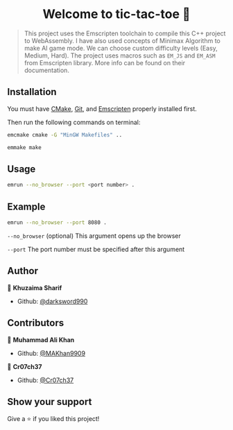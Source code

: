 <h1 align="center">Welcome to tic-tac-toe 👋</h1>

> This project uses the Emscripten toolchain to compile this C++ project to WebAssembly. I have also used concepts of Minimax Algorithm to make AI game mode. We can choose custom difficulty levels (Easy, Medium, Hard). The project uses macros such as `EM_JS` and `EM_ASM` from Emscripten library. More info can be found on their documentation.

## Installation

You must have [CMake](https://cmake.org/download/), [Git](https://git-scm.com), and [Emscripten](https://emscripten.org/docs/getting_started/downloads.html) properly installed first.

Then run the following commands on terminal:

```sh
emcmake cmake -G "MinGW Makefiles" ..

emmake make
```

## Usage

```sh
emrun --no_browser --port <port number> .
```

## Example

```sh
emrun --no_browser --port 8080 .
```

`--no_browser` (optional) This argument opens up the browser

`--port` The port number must be specified after this argument

## Author

👤 **Khuzaima Sharif**

* Github: [@darksword990](https://github.com/darksword990)

## Contributors

👤 **Muhammad Ali Khan**

* Github: [@MAKhan9909](https://github.com/MAKhan9909)

👤 **Cr07ch37**

* Github: [@Cr07ch37](https://github.com/Cr07ch37)

## Show your support

Give a ⭐️ if you liked this project!
